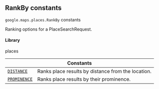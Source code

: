 
<devsite-heading text=" RankBy constants" for="RankBy" level="h2" link="" toc="" back-to-top=""><h2 id="RankBy" is-upgraded="">RankBy constants</h2></devsite-heading>
<p>
<code translate="no" dir="ltr"><span itemprop="path">google.maps.places</span>.<span itemprop="name">RankBy</span></code>
constants
</p>
<p>Ranking options for a PlaceSearchRequest.</p>
<devsite-heading text="Library" for="library_6" level="h4" link=""><h4 is-upgraded="" id="library_6">Library</h4></devsite-heading>
<p>places</p>
<div class="devsite-table-wrapper"><table class="constants responsive" summary="RankBy constants">
<thead>
<tr><th colspan="2">Constants</th>
</tr></thead>
<tbody>
<tr id="RankBy.DISTANCE">
<td itemprop="property"><code translate="no" dir="ltr"><a class="secret-link" href="#RankBy.DISTANCE"><span>DISTANCE</span></a></code></td>
<td>Ranks place results by distance from the location.</td>
</tr>
<tr id="RankBy.PROMINENCE">
<td itemprop="property"><code translate="no" dir="ltr"><a class="secret-link" href="#RankBy.PROMINENCE"><span>PROMINENCE</span></a></code></td>
<td>Ranks place results by their prominence.</td>
</tr>
</tbody>
</table></div>
